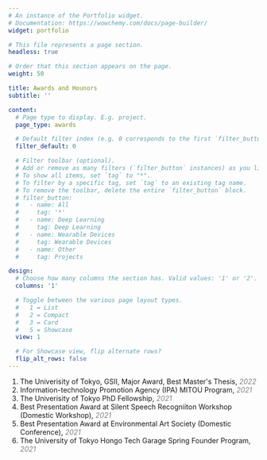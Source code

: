 ```yaml
---
# An instance of the Portfolio widget.
# Documentation: https://wowchemy.com/docs/page-builder/
widget: portfolio

# This file represents a page section.
headless: true

# Order that this section appears on the page.
weight: 50

title: Awards and Hounors
subtitle: ''

content:
  # Page type to display. E.g. project.
  page_type: awards

  # Default filter index (e.g. 0 corresponds to the first `filter_button` instance below).
  filter_default: 0

  # Filter toolbar (optional).
  # Add or remove as many filters (`filter_button` instances) as you like.
  # To show all items, set `tag` to "*".
  # To filter by a specific tag, set `tag` to an existing tag name.
  # To remove the toolbar, delete the entire `filter_button` block.
  # filter_button:
  #   - name: All
  #     tag: '*'
  #   - name: Deep Learning
  #     tag: Deep Learning
  #   - name: Wearable Devices
  #     tag: Wearable Devices
  #   - name: Other
  #     tag: Projects

design:
  # Choose how many columns the section has. Valid values: '1' or '2'.
  columns: '1'

  # Toggle between the various page layout types.
  #   1 = List
  #   2 = Compact
  #   3 = Card
  #   5 = Showcase
  view: 1

  # For Showcase view, flip alternate rows?
  flip_alt_rows: false
---
```


1. The Univerisity of Tokyo, GSII, Major Award, Best Master's Thesis, <span style="color: gray;">*2022*</span>
2. Information-technology Promotion Agency (IPA) MITOU Program, <span style="color: gray;">*2021*</span>
3. The Univerisity of Tokyo PhD Fellowship, <span style="color: gray;">*2021*</span>
4. Best Presentation Award at Silent Speech Recogniiton Workshop (Domestic Workshop), <span style="color: gray;">*2021*</span>
5. Best Presentation Award at Environmental Art Society (Domestic Conference), <span style="color: gray;">*2021*</span>
6. The University of Tokyo Hongo Tech Garage Spring Founder Program, <span style="color: gray;">*2021*</span>

